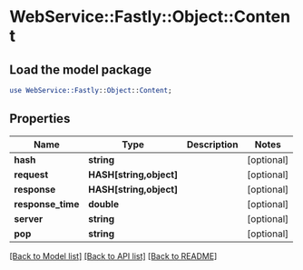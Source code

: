 # WebService::Fastly::Object::Content

## Load the model package
```perl
use WebService::Fastly::Object::Content;
```

## Properties
Name | Type | Description | Notes
------------ | ------------- | ------------- | -------------
**hash** | **string** |  | [optional] 
**request** | **HASH[string,object]** |  | [optional] 
**response** | **HASH[string,object]** |  | [optional] 
**response_time** | **double** |  | [optional] 
**server** | **string** |  | [optional] 
**pop** | **string** |  | [optional] 

[[Back to Model list]](../README.md#documentation-for-models) [[Back to API list]](../README.md#documentation-for-api-endpoints) [[Back to README]](../README.md)


